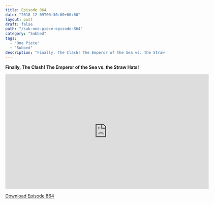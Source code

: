 ```yaml
---
title: Episode 864
date: "2018-12-09T00:30:00+00:00"
layout: post
draft: false
path: "/sub-one-piece-episode-864"
category: "Subbed"
tags:
  - "One Piece"
  - "Subbed"
description: "Finally, The Clash! The Emperor of the Sea vs. the Straw Hats!"
---
```


**Finally, The Clash! The Emperor of the Sea vs. the Straw Hats!**

<iframe width="640" height="360" src="https://www.rapidvideo.com/e/G6FRPHD575" frameborder="0" marginwidth=0 marginheight=0 scrolling=no allowfullscreen></iframe>

<a href="http://ouo.io/qs/eCodkFEQ?s=https://rapidvid.to/d/https://www.rapidvideo.com/e/G6FRPHD575">Download Episode 864</a>
